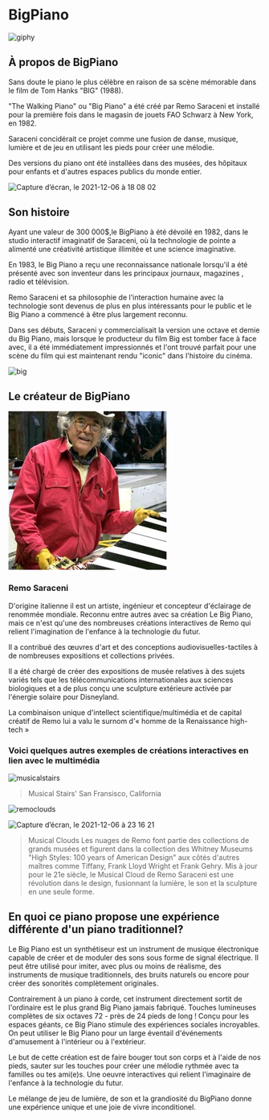 # BigPiano
![giphy](https://user-images.githubusercontent.com/93718457/144934931-56b4d2f9-dde3-4bdd-b520-394b22681a37.gif)

## À propos de BigPiano
Sans doute le piano le plus célèbre en raison de sa scène mémorable dans le film de Tom Hanks "BIG" (1988).

"The Walking Piano" ou "Big Piano" a été créé par Remo Saraceni et installé pour la première fois dans le magasin de jouets FAO Schwarz à New York, en 1982.

Saraceni concidérait ce projet comme une fusion de danse, musique, lumière et de jeu en utilisant les pieds pour créer une mélodie.

Des versions du piano ont été installées dans des musées, des hôpitaux pour enfants et d'autres espaces publics du monde entier.

<img width="352" alt="Capture d’écran, le 2021-12-06 à 18 08 02" src="https://user-images.githubusercontent.com/93718457/144937212-f5041b63-6fe5-40e4-8273-cadf6f90ba88.png">



## Son histoire
Ayant une valeur de 300 000$,le BigPiano à été dévoilé en 1982, dans le studio interactif imaginatif de Saraceni, où la technologie de pointe a alimenté une créativité artistique illimitée et une science imaginative.

En 1983, le Big Piano a reçu une reconnaissance nationale lorsqu'il a été présenté avec son inventeur dans les principaux journaux, magazines , radio et télévision.

Remo Saraceni et sa philosophie de l'interaction humaine avec la technologie sont devenus de plus en plus intéressants pour le public et le Big Piano a commencé à être plus largement reconnu.

Dans ses débuts, Saraceni y commercialisait la version une octave et demie du Big Piano, mais lorsque le producteur du film Big est tomber face à face avec, il a été immédiatement impressionnés et l'ont trouvé parfait pour une scène du film qui est maintenant rendu "iconic" dans l'histoire du cinéma.

![big](https://user-images.githubusercontent.com/93718457/144941106-74381602-2baa-487d-bfa3-f57d70f7aada.jpg)



## Le créateur de BigPiano
![photo créateur](medias/remo.jpg)

### Remo Saraceni 

D'origine italienne il est un artiste, ingénieur et concepteur d'éclairage de renommée mondiale. Reconnu entre autres avec sa création
Le Big Piano, mais ce n'est qu'une des nombreuses créations interactives de Remo qui relient l'imagination de l'enfance à la technologie du futur.

Il a contribué des œuvres d'art et des conceptions audiovisuelles-tactiles à de nombreuses expositions et collections privées. 

Il a été chargé de créer des expositions de musée relatives à des sujets variés tels que les télécommunications internationales aux sciences biologiques et a de plus conçu une sculpture extérieure activée par l'énergie solaire pour Disneyland.


La combinaison unique d'intellect scientifique/multimédia et de capital créatif de Remo lui a valu le surnom d'« homme de la Renaissance high-tech »



### Voici quelques autres exemples de créations interactives en lien avec le multimédia

![musicalstairs](https://user-images.githubusercontent.com/93718457/144964260-4779dbb6-195a-42e3-b841-5aaf92493995.jpg)
> Musical Stairs' San Fransisco, California




![remoclouds](https://user-images.githubusercontent.com/93718457/144964717-51f523c0-30b7-4b30-872f-971a21c7ab35.jpg)

<img width="728" alt="Capture d’écran, le 2021-12-06 à 23 16 21" src="https://user-images.githubusercontent.com/93718457/144965362-928123eb-f093-4c5b-ae14-ce75e2c4a2b9.png">

> Musical Clouds
> Les nuages de Remo font partie des collections de grands musées et figurent dans la collection des Whitney Museums "High Styles: 100 years of American Design" aux côtés d'autres maîtres comme Tiffany, Frank Lloyd Wright et Frank Gehry. Mis à jour pour le 21e siècle, le Musical Cloud de Remo Saraceni est une révolution dans le design, fusionnant la lumière, le son et la sculpture en une seule forme.


## En quoi ce piano propose une expérience différente d'un piano traditionnel?
Le Big Piano est un synthétiseur est un instrument de musique électronique capable de créer et de moduler des sons sous forme de signal électrique. Il peut être utilisé pour imiter, avec plus ou moins de réalisme, des instruments de musique traditionnels, des bruits naturels ou encore pour créer des sonorités complètement originales.

Contrairement à un piano à corde, cet instrument directement sortit de l'ordinaire est le plus grand Big Piano jamais fabriqué. Touches lumineuses complètes de six octaves 72 - près de 24 pieds de long ! Conçu pour les espaces géants, ce Big Piano stimule des expériences sociales incroyables. On peut utiliser le Big Piano pour un large éventail d'événements d'amusement à l'intérieur ou à l'extérieur.

Le but de cette création est de faire bouger tout son corps et à l'aide de nos pieds, sauter sur les touches pour créer une mélodie rythmée avec ta familles ou tes ami(e)s. Une oeuvre interactives qui relient l'imaginaire de l'enfance à la technologie du futur. 

Le mélange de jeu de lumière, de son et la grandiosité du BigPiano donne une expérience unique et une joie de vivre inconditionel.











